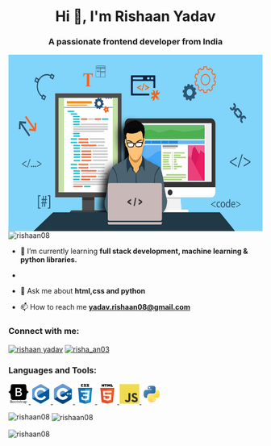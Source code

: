 <h1 align="center">Hi 👋, I'm Rishaan Yadav</h1>
<h3 align="center">A passionate frontend developer from India</h3>
<img align="right" alt="Coding" height="350" src="./developer.jpeg">

<p align="left"> <img src="https://komarev.com/ghpvc/?username=rishaan08&label=Profile%20views&color=0e75b6&style=flat" alt="rishaan08" /> </p>

- 🌱 I’m currently learning **full stack development, machine learning & python libraries.**
- 
- 💬 Ask me about **html,css and python**

- 📫 How to reach me **yadav.rishaan08@gmail.com**

<h3 align="left">Connect with me:</h3>
<p align="left">
<a href="https://linkedin.com/in/rishaan yadav" target="blank"><img align="center" src="https://raw.githubusercontent.com/rahuldkjain/github-profile-readme-generator/master/src/images/icons/Social/linked-in-alt.svg" alt="rishaan yadav" height="30" width="40" /></a>
<a href="https://instagram.com/risha_an03" target="blank"><img align="center" src="https://raw.githubusercontent.com/rahuldkjain/github-profile-readme-generator/master/src/images/icons/Social/instagram.svg" alt="risha_an03" height="30" width="40" /></a>
</p>

<h3 align="left">Languages and Tools:</h3>
<p align="left"> <a href="https://getbootstrap.com" target="_blank" rel="noreferrer"> <img src="https://raw.githubusercontent.com/devicons/devicon/master/icons/bootstrap/bootstrap-plain-wordmark.svg" alt="bootstrap" width="40" height="40"/> </a> <a href="https://www.cprogramming.com/" target="_blank" rel="noreferrer"> <img src="https://raw.githubusercontent.com/devicons/devicon/master/icons/c/c-original.svg" alt="c" width="40" height="40"/> </a> <a href="https://www.w3schools.com/cpp/" target="_blank" rel="noreferrer"> <img src="https://raw.githubusercontent.com/devicons/devicon/master/icons/cplusplus/cplusplus-original.svg" alt="cplusplus" width="40" height="40"/> </a> <a href="https://www.w3schools.com/css/" target="_blank" rel="noreferrer"> <img src="https://raw.githubusercontent.com/devicons/devicon/master/icons/css3/css3-original-wordmark.svg" alt="css3" width="40" height="40"/> </a> <a href="https://www.w3.org/html/" target="_blank" rel="noreferrer"> <img src="https://raw.githubusercontent.com/devicons/devicon/master/icons/html5/html5-original-wordmark.svg" alt="html5" width="40" height="40"/> </a> <a href="https://developer.mozilla.org/en-US/docs/Web/JavaScript" target="_blank" rel="noreferrer"> <img src="https://raw.githubusercontent.com/devicons/devicon/master/icons/javascript/javascript-original.svg" alt="javascript" width="40" height="40"/> </a> <a href="https://www.python.org" target="_blank" rel="noreferrer"> <img src="https://raw.githubusercontent.com/devicons/devicon/master/icons/python/python-original.svg" alt="python" width="40" height="40"/> </a> </p>

<p><img align="left" src="https://github-readme-stats.vercel.app/api/top-langs?username=rishaan08&show_icons=true&locale=en&layout=compact" alt="rishaan08" /></p>

<p>&nbsp;<img align="center" src="https://github-readme-stats.vercel.app/api?username=rishaan08&show_icons=true&locale=en" alt="rishaan08" /></p>

<p><img align="center" src="https://github-readme-streak-stats.herokuapp.com/?user=rishaan08&" alt="rishaan08" /></p>
